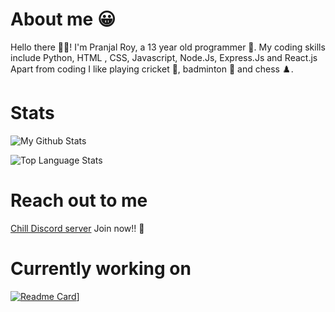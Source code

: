 # About me 😀

Hello there 👋🏼! I'm Pranjal Roy, a 13 year old programmer 🙂. My coding skills include Python, HTML , CSS, Javascript, Node.Js, Express.Js and React.js
Apart from coding I like playing cricket 🏏, badminton 🏸 and chess ♟️.

# Stats
![My Github Stats](https://github-readme-stats.vercel.app/api?username=PranjalRoy123&hide=issues&show_icons=true&theme=gotham)

![Top Language Stats](https://github-readme-stats.vercel.app/api/top-langs/?username=PranjalRoy123&layout=compact&bg_color=0c1014&text_color=98d0cd)

# Reach out to me
[Chill Discord server](https://discord.gg/wx7UwRzjRW) Join now!! 🙂

# Currently working on
[![Readme Card](https://github-readme-stats.vercel.app/api/pin/?username=Code-Done-Right&repo=Sciencium&text_color=dbdbdb&bg_color=191919)](https://github.com/Code-Done-Right/Sciencium)]

<!--
**PranjalRoy123/PranjalRoy123** is a ✨ _special_ ✨ repository because its `README.md` (this file) appears on your GitHub profile.

Here are some ideas to get you started:

- 🔭 I’m currently working on ...
- 🌱 I’m currently learning ...
- 👯 I’m looking to collaborate on ...
- 🤔 I’m looking for help with ...
- 💬 Ask me about ...
- 📫 How to reach me: ...
- 😄 Pronouns: ...
- ⚡ Fun fact: ...
-->
